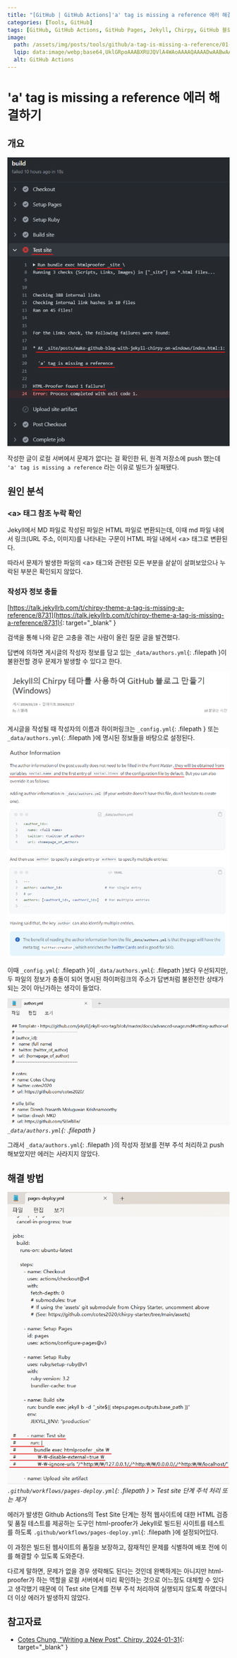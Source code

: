 ```yaml
---
title: "[GitHub | GitHub Actions]'a' tag is missing a reference 에러 해결하기"
categories: [Tools, GitHub]
tags: [GitHub, GitHub Actions, GitHub Pages, Jekyll, Chirpy, GitHub 블로그, 에러, error]
image:
  path: /assets/img/posts/tools/github/a-tag-is-missing-a-reference/01-github-actions-logo.jpg
  lqip: data:image/webp;base64,UklGRpoAAABXRUJQVlA4WAoAAAAQAAAADwAABwAAQUxQSDIAAAARL0AmbZurmr57yyIiqE8oiG0bejIYEQTgqiDA9vqnsUSI6H+oAERp2HZ65qP/VIAWAFZQOCBCAAAA8AEAnQEqEAAIAAVAfCWkAALp8sF8rgRgAP7o9FDvMCkMde9PK7euH5M1m6VWoDXf2FkP3BqV0ZYbO6NA/VFIAAAA
  alt: GitHub Actions
---
```


# 'a' tag is missing a reference 에러 해결하기

## 개요

![02-test-fail-during-build](/assets/img/posts/tools/github/a-tag-is-missing-a-reference/02-test-fail-during-build.png)

작성한 글이 로컬 서버에서 문제가 없다는 걸 확인한 뒤, 원격 저장소에 push 했는데 `'a' tag is missing a reference` 라는 이유로 빌드가 실패됐다.

## 원인 분석

### &lt;a&gt; 태그 참조 누락 확인

Jekyll에서 MD 파일로 작성된 파일은 HTML 파일로 변환되는데, 이때 md 파일 내에서 링크(URL 주소, 이미지)를 나타내는 구문이 HTML 파일 내에서 &lt;a&gt; 태그로 변환된다.

따라서 문제가 발생한 파일의 &lt;a&gt; 태그와 관련된 모든 부분을 샅샅이 살펴보았으나 누락된 부분은 확인되지 않았다.

### 작성자 정보 충돌

[https://talk.jekyllrb.com/t/chirpy-theme-a-tag-is-missing-a-reference/8731](https://talk.jekyllrb.com/t/chirpy-theme-a-tag-is-missing-a-reference/8731){: target="_blank" }

검색을 통해 나와 같은 고충을 겪는 사람이 올린 질문 글을 발견했다.

답변에 의하면 게시글의 작성자 정보를 담고 있는 `_data/authors.yml`{: .filepath }이 불완전할 경우 문제가 발생할 수 있다고 한다.

![03-author-link](/assets/img/posts/tools/github/a-tag-is-missing-a-reference/03-author-link.png)

게시글을 작성될 때 작성자의 이름과 하이퍼링크는 `_config.yml`{: .filepath } 또는 `_data/authors.yml`{: .filepath }에 명시된 정보들을 바탕으로 설정된다.

![04-author-information](/assets/img/posts/tools/github/a-tag-is-missing-a-reference/04-author-information.png)

이때 `_config.yml`{: .filepath }이 `_data/authors.yml`{: .filepath }보다 우선되지만, 두 파일의 정보가 충돌이 되어 명시된 하이퍼링크의 주소가 답변처럼 불완전한 상태가 되는 것이 아닌가하는 생각이 들었다.

![05-authors.yml-comment-out](/assets/img/posts/tools/github/a-tag-is-missing-a-reference/05-authors.yml-comment-out.png)
*`_data/authors.yml`{: .filepath }*

그래서 `_data/authors.yml`{: .filepath }의 작성자 정보를 전부 주석 처리하고 push 해보았지만 에러는 사라지지 않았다.

## 해결 방법

![06-pages-deploy.yml-test-site-comment-out](/assets/img/posts/tools/github/a-tag-is-missing-a-reference/06-pages-deploy.yml-test-site-comment-out.png)
*`.github/workflows/pages-deploy.yml`{: .filepath } > Test site 단계 주석 처리 또는 제거*

에러가 발생한 Github Actions의 Test Site 단계는 정적 웹사이트에 대한 HTML 검증 및 품질 테스트를 제공하는 도구인 html-proofer가 Jekyll로 빌드된 사이트를 테스트를 하도록 `.github/workflows/pages-deploy.yml`{: .filepath }에 설정되어있다.

이 과정은 빌드된 웹사이트의 품질을 보장하고, 잠재적인 문제를 식별하여 배포 전에 이를 해결할 수 있도록 도와준다.

다르게 말하면, 문제가 없을 경우 생략해도 된다는 것인데 완벽하게는 아니지만 html-proofer가 하는 역할을 로컬 서버에서 미리 확인하는 것으로 어느정도 대체할 수 있다고 생각했기 때문에 이 Test site 단계를 전부 주석 처리하여 실행되지 않도록 하였더니 더 이상 에러가 발생하지 않았다.

## 참고자료

- [Cotes Chung, "Writing a New Post", Chirpy, 2024-01-31](https://chirpy.cotes.page/posts/write-a-new-post/#author-information){: target="_blank" }